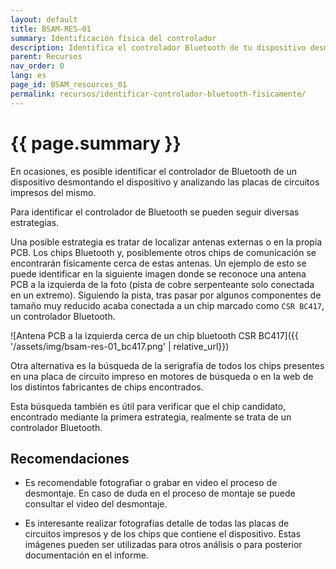 ```yaml
---
layout: default
title: BSAM-RES-01
summary: Identificación física del controlador
description: Identifica el controlador Bluetooth de tu dispositivo desmontándolo o buscando información sobre él en línea.
parent: Recursos
nav_order: 0
lang: es
page_id: BSAM_resources_01
permalink: recursos/identificar-controlador-bluetooth-fisicamente/
---
```


# {{ page.summary }}

En ocasiones, es posible identificar el controlador de Bluetooth de un dispositivo desmontando el dispositivo y analizando las placas de circuitos impresos del mismo.

Para identificar el controlador de Bluetooth se pueden seguir diversas estrategias.

Una posible estrategia es tratar de localizar antenas externas o en la propia PCB. Los chips Bluetooth y, posiblemente otros chips de comunicación se encontrarán físicamente cerca de estas antenas. Un ejemplo de esto se puede identificar en la siguiente imagen donde se reconoce una antena PCB a la izquierda de la foto (pista de cobre serpenteante solo conectada en un extremo). Siguiendo la pista, tras pasar por algunos componentes de tamaño muy reducido acaba conectada a un chip marcado como `CSR BC417`, un controlador Bluetooth.

![Antena PCB a la izquierda cerca de un chip bluetooth CSR BC417]({{ '/assets/img/bsam-res-01_bc417.png' | relative_url}})

Otra alternativa es la búsqueda de la serigrafía de todos los chips presentes en una placa de circuito impreso en motores de búsqueda o en la web de los distintos fabricantes de chips encontrados.

Esta búsqueda también es útil para verificar que el chip candidato, encontrado mediante la primera estrategia, realmente se trata de un controlador Bluetooth.

## Recomendaciones

- Es recomendable fotografiar o grabar en video el proceso de desmontaje. En caso de duda en el proceso de montaje se puede consultar el video del desmontaje.

- Es interesante realizar fotografías detalle de todas las placas de circuitos impresos y de los chips que contiene el dispositivo. Estas imágenes pueden ser utilizadas para otros análisis o para posterior documentación en el informe.
